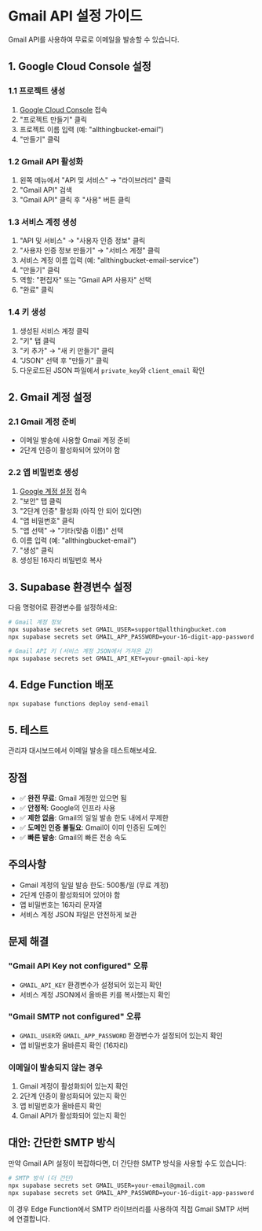 # Gmail API 설정 가이드

Gmail API를 사용하여 무료로 이메일을 발송할 수 있습니다.

## 1. Google Cloud Console 설정

### 1.1 프로젝트 생성
1. [Google Cloud Console](https://console.cloud.google.com/) 접속
2. "프로젝트 만들기" 클릭
3. 프로젝트 이름 입력 (예: "allthingbucket-email")
4. "만들기" 클릭

### 1.2 Gmail API 활성화
1. 왼쪽 메뉴에서 "API 및 서비스" → "라이브러리" 클릭
2. "Gmail API" 검색
3. "Gmail API" 클릭 후 "사용" 버튼 클릭

### 1.3 서비스 계정 생성
1. "API 및 서비스" → "사용자 인증 정보" 클릭
2. "사용자 인증 정보 만들기" → "서비스 계정" 클릭
3. 서비스 계정 이름 입력 (예: "allthingbucket-email-service")
4. "만들기" 클릭
5. 역할: "편집자" 또는 "Gmail API 사용자" 선택
6. "완료" 클릭

### 1.4 키 생성
1. 생성된 서비스 계정 클릭
2. "키" 탭 클릭
3. "키 추가" → "새 키 만들기" 클릭
4. "JSON" 선택 후 "만들기" 클릭
5. 다운로드된 JSON 파일에서 `private_key`와 `client_email` 확인

## 2. Gmail 계정 설정

### 2.1 Gmail 계정 준비
- 이메일 발송에 사용할 Gmail 계정 준비
- 2단계 인증이 활성화되어 있어야 함

### 2.2 앱 비밀번호 생성
1. [Google 계정 설정](https://myaccount.google.com/) 접속
2. "보안" 탭 클릭
3. "2단계 인증" 활성화 (아직 안 되어 있다면)
4. "앱 비밀번호" 클릭
5. "앱 선택" → "기타(맞춤 이름)" 선택
6. 이름 입력 (예: "allthingbucket-email")
7. "생성" 클릭
8. 생성된 16자리 비밀번호 복사

## 3. Supabase 환경변수 설정

다음 명령어로 환경변수를 설정하세요:

```bash
# Gmail 계정 정보
npx supabase secrets set GMAIL_USER=support@allthingbucket.com
npx supabase secrets set GMAIL_APP_PASSWORD=your-16-digit-app-password

# Gmail API 키 (서비스 계정 JSON에서 가져온 값)
npx supabase secrets set GMAIL_API_KEY=your-gmail-api-key
```

## 4. Edge Function 배포

```bash
npx supabase functions deploy send-email
```

## 5. 테스트

관리자 대시보드에서 이메일 발송을 테스트해보세요.

## 장점

- ✅ **완전 무료**: Gmail 계정만 있으면 됨
- ✅ **안정적**: Google의 인프라 사용
- ✅ **제한 없음**: Gmail의 일일 발송 한도 내에서 무제한
- ✅ **도메인 인증 불필요**: Gmail이 이미 인증된 도메인
- ✅ **빠른 발송**: Gmail의 빠른 전송 속도

## 주의사항

- Gmail 계정의 일일 발송 한도: 500통/일 (무료 계정)
- 2단계 인증이 활성화되어 있어야 함
- 앱 비밀번호는 16자리 문자열
- 서비스 계정 JSON 파일은 안전하게 보관

## 문제 해결

### "Gmail API Key not configured" 오류
- `GMAIL_API_KEY` 환경변수가 설정되어 있는지 확인
- 서비스 계정 JSON에서 올바른 키를 복사했는지 확인

### "Gmail SMTP not configured" 오류
- `GMAIL_USER`와 `GMAIL_APP_PASSWORD` 환경변수가 설정되어 있는지 확인
- 앱 비밀번호가 올바른지 확인 (16자리)

### 이메일이 발송되지 않는 경우
1. Gmail 계정이 활성화되어 있는지 확인
2. 2단계 인증이 활성화되어 있는지 확인
3. 앱 비밀번호가 올바른지 확인
4. Gmail API가 활성화되어 있는지 확인

## 대안: 간단한 SMTP 방식

만약 Gmail API 설정이 복잡하다면, 더 간단한 SMTP 방식을 사용할 수도 있습니다:

```bash
# SMTP 방식 (더 간단)
npx supabase secrets set GMAIL_USER=your-email@gmail.com
npx supabase secrets set GMAIL_APP_PASSWORD=your-16-digit-app-password
```

이 경우 Edge Function에서 SMTP 라이브러리를 사용하여 직접 Gmail SMTP 서버에 연결합니다.
